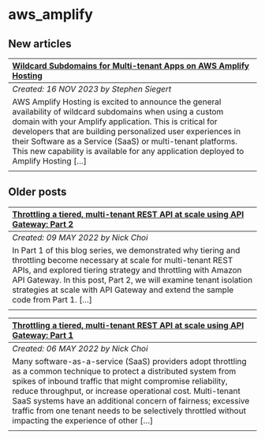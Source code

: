# aws_amplify

## New articles

| [Wildcard Subdomains for Multi-tenant Apps on AWS Amplify Hosting](https://aws.amazon.com/blogs/mobile/wildcard-subdomains-for-multi-tenant-apps-on-aws-amplify-hosting/) |
|:----------|
| *Created: 16 NOV 2023 by Stephen Siegert* | 
| AWS Amplify Hosting is excited to announce the general availability of wildcard subdomains when using a custom domain with your Amplify application. This is critical for developers that are building personalized user experiences in their Software as a Service (SaaS) or multi-tenant platforms. This new capability is available for any application deployed to Amplify Hosting […] | 
|  | 

## Older posts
| [Throttling a tiered, multi-tenant REST API at scale using API Gateway: Part 2](https://aws.amazon.com/blogs/architecture/throttling-a-tiered-multi-tenant-rest-api-at-scale-using-api-gateway-part-2/) |
|:----------|
| *Created: 09 MAY 2022 by Nick Choi* | 
| In Part 1 of this blog series, we demonstrated why tiering and throttling become necessary at scale for multi-tenant REST APIs, and explored tiering strategy and throttling with Amazon API Gateway. In this post, Part 2, we will examine tenant isolation strategies at scale with API Gateway and extend the sample code from Part 1. […] | 
|  | 

| [Throttling a tiered, multi-tenant REST API at scale using API Gateway: Part 1](https://aws.amazon.com/blogs/architecture/throttling-a-tiered-multi-tenant-rest-api-at-scale-using-api-gateway-part-1/) |
|:----------|
| *Created: 06 MAY 2022 by Nick Choi* | 
| Many software-as-a-service (SaaS) providers adopt throttling as a common technique to protect a distributed system from spikes of inbound traffic that might compromise reliability, reduce throughput, or increase operational cost. Multi-tenant SaaS systems have an additional concern of fairness; excessive traffic from one tenant needs to be selectively throttled without impacting the experience of other […] | 
|  | 

